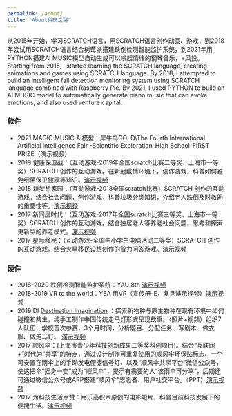 ```yaml
---
permalink: /about/
title: "About科研之路"
---
```

从2015年开始，学习SCRATCH语言，用SCRATCH语言创作动画、游戏，到2018年尝试用SCRATCH语言结合树莓派搭建跌倒检测智能监护系统，到2021年用PYTHON搭建AI MUSIC模型自动生成可以唤起情绪的钢琴音乐，+风投。
Starting from 2015, I started learning the SCRATCH language, creating animations and games using SCRATCH language. By 2018, I attempted to build an intelligent fall detection monitoring system using SCRATCH language combined with Raspberry Pie. By 2021, I used PYTHON to build an AI MUSIC model to automatically generate piano music that can evoke emotions, and also used venture capital.

### **软件**
* 2021 MAGIC MUSIC AI模型：犀牛鸟GOLD\The Fourth International Artificial Intelligence Fair -Scientific Exploration-High School-FIRST PRIZE（演示视频）
* 2019 健康保卫战：（互动游戏-2019年全国scratch比赛二等奖、上海市一等奖）SCRATCH 创作的互动游戏。在新冠疫情环境下，创作游戏，科普如何避免细菌保卫健康等知识。<a href="https://youtu.be/NtUagAgRdUI" target="_blank">演示视频</a>
* 2018 新梦想家园：（互动游戏-2018全国scratch比赛）SCRATCH 创作的互动游戏。结合社会问题，创作游戏，科普垃圾分类知识，介绍老人跌倒及时救助的重要性等。<a href="https://youtu.be/iHEgHNgnZWE" target="_blank">演示视频</a>
* 2017 新同居时代：（互动游戏-2017年全国scratch比赛三等奖、上海市一等奖）SCRATCH 创作的互动游戏。结合独居老人等养老社会问题，思考和探索更新型的养老模式。<a href="https://youtu.be/DHu9HGQEXkY" target="_blank">演示视频</a>
* 2017 星际移民：（互动游戏-全国中小学生电脑活动二等奖）SCRATCH 创作的互动游戏。结合火星移民设想创作的智力问答游戏。<a href="https://youtu.be/Mk8W5EYjwU4" target="_blank">演示视频</a>

### **硬件**
* 2018-2020 跌倒检测智能监护系统：YAU 8th <a href="https://youtu.be/1QJcMX11B6E" target="_blank">演示视频</a>
* 2018-2019 VR to the world：YEA 用VR（宣传册-E，复旦演示视频）<a href="https://youtu.be/jrJ-UrJoaZQ" target="_blank">演示视频</a>
* 2019 DI [Destination Imagination](https://destinationimagination.smugmug.com/) ：探索新物种与原生物种在现有环境中如何碰撞和共生，纯手工制作中国传统走马灯形式呈现故事。（照片+视频）组织7人队伍，学校首次参赛，3个月时间，分析题目、分配任务、写剧本、做衣服、做走马灯。 <a href="https://youtube.com/shorts/3SzJrAMCGeM" target="_blank">演示视频</a>
* 2017 顺风伞：(上海市青少年科技创新成果二等奖科创项目)。结合“互联网+”时代为“共享”的特点，通过设计制作可重复使用的顺风伞环保贴标志、一个可安置在雨伞上的手动发电便捷信号灯、以及“顺风伞共享平台”微信公众号，使这把伞“摇身一变”成为“顺风伞”，提示有需要的人“该雨伞可分享”，后期还可通过微信公众号或APP搭建“顺风伞”志愿者、用户社交平台。（PPT）<a href="https://youtu.be/1QJcMX11B6E" target="_blank">演示视频</a>
* 2017 为科技生活点赞：用乐高积木原创的电影短片，科普目前科技发展下的便捷生活。<a href="https://youtu.be/vUqS3Cit15Y" target="_blank">演示视频</a>
